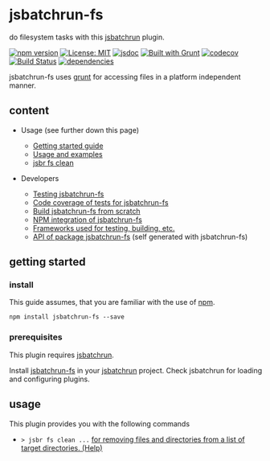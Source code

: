 # jsbatchrun-fs #

do filesystem tasks with this [jsbatchrun](https://www.npmjs.com/package/jsbatchrun) plugin.

[![npm version](https://img.shields.io/npm/v/jsbatchrun-fs?color=blue)](https://www.npmjs.com/package/jsbatchrun-fs)
[![License: MIT](https://img.shields.io/badge/License-MIT-blue.svg)](https://opensource.org/licenses/MIT)
[![jsdoc](https://img.shields.io/static/v1?label=jsdoc&message=%20api%20&color=blue)](https://jsdoc.app/)
[![Built with Grunt](https://cdn.gruntjs.com/builtwith.svg)](https://gruntjs.com/)
[![codecov](https://codecov.io/gh/db-developer/jsbatchrun-fs/branch/master/graph/badge.svg)](https://codecov.io/gh/db-developer/jsbatchrun-fs)
[![Build Status](https://travis-ci.com/db-developer/jsbatchrun-fs.svg?branch=master)](https://travis-ci.com/db-developer/jsbatchrun-fs)
[![dependencies](https://img.shields.io/librariesio/release/npm/jsbatchrun-fs)](https://libraries.io/)

jsbatchrun-fs uses [grunt](https://gruntjs.com/) for accessing files in a platform independent manner.

## content ##

* Usage (see further down this page)
  * [Getting started guide](#getting-started)
  * [Usage and examples](#usage)
  * [jsbr fs clean](docs/fs.clean.md)

* Developers
  * [Testing jsbatchrun-fs](docs/grunt.md#testing)
  * [Code coverage of tests for jsbatchrun-fs](docs/grunt.md#code-coverage)
  * [Build jsbatchrun-fs from scratch](docs/grunt.md#building)
  * [NPM integration of jsbatchrun-fs](docs/grunt.md#npm_integration)
  * [Frameworks used for testing, building, etc.](docs/frameworks.md)
  * [API of package jsbatchrun-fs](docs/api.index.md) (self generated with jsbatchrun-fs)

## getting started ##

### install ###

This guide assumes, that you are familiar with the use of [npm](https://npmjs.com "Homepage of npm").  

<code>npm install jsbatchrun-fs --save</code>

### prerequisites ###

This plugin requires [jsbatchrun](https://www.npmjs.com/package/jsbatchrun).  

Install [jsbatchrun-fs]() in your [jsbatchrun](https://www.npmjs.com/package/jsbatchrun)
project. Check jsbatchrun for loading and configuring plugins.

## usage ##

This plugin provides you with the following commands

* <code>&gt; jsbr fs clean ...</code> [for removing files and directories from a list of target
  directories. (Help)](docs/fs.clean.md)
